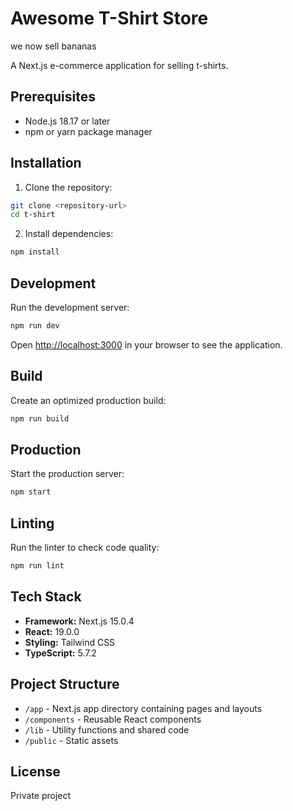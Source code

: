 # Awesome T-Shirt Store

we now sell bananas

A Next.js e-commerce application for selling t-shirts.

## Prerequisites

- Node.js 18.17 or later
- npm or yarn package manager

## Installation

1. Clone the repository:
```bash
git clone <repository-url>
cd t-shirt
```

2. Install dependencies:
```bash
npm install
```

## Development

Run the development server:

```bash
npm run dev
```

Open [http://localhost:3000](http://localhost:3000) in your browser to see the application.

## Build

Create an optimized production build:

```bash
npm run build
```

## Production

Start the production server:

```bash
npm start
```

## Linting

Run the linter to check code quality:

```bash
npm run lint
```

## Tech Stack

- **Framework:** Next.js 15.0.4
- **React:** 19.0.0
- **Styling:** Tailwind CSS
- **TypeScript:** 5.7.2

## Project Structure

- `/app` - Next.js app directory containing pages and layouts
- `/components` - Reusable React components
- `/lib` - Utility functions and shared code
- `/public` - Static assets

## License

Private project